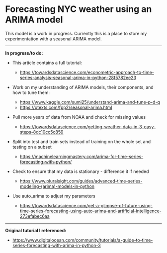 # Forecasting NYC weather using an ARIMA model

This model is a work in progress. Currently this is a place to store my experimentation with a seasonal ARIMA model.

---

**In progress/to do:**

- This article contains a full tutorial:
	- https://towardsdatascience.com/econometric-approach-to-time-series-analysis-seasonal-arima-in-python-28f5782ee23

- Work on my understanding of ARIMA models, their components, and how to tune them:
	- https://www.kaggle.com/sumi25/understand-arima-and-tune-p-d-q
	- https://otexts.com/fpp2/seasonal-arima.html
- Pull more years of data from NOAA and check for missing values
	- https://towardsdatascience.com/getting-weather-data-in-3-easy-steps-8dc10cc5c859
- Split into test and train sets instead of training on the whole set and testing on a subset
	- https://machinelearningmastery.com/arima-for-time-series-forecasting-with-python/
- Check to ensure that my data is stationary - difference it if needed
	- https://www.pluralsight.com/guides/advanced-time-series-modeling-(arima)-models-in-python
- Use auto_arima to adjust my parameters
	- https://towardsdatascience.com/get-a-glimpse-of-future-using-time-series-forecasting-using-auto-arima-and-artificial-intelligence-273efabec6aa

---

**Original tutorial I referenced:**
- https://www.digitalocean.com/community/tutorials/a-guide-to-time-series-forecasting-with-arima-in-python-3
